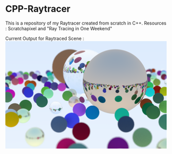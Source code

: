 # CPP-Raytracer
This is a repository of my Raytracer created from scratch in C++. Resources : Scratchapixel and "Ray Tracing in One Weekend"

Current Output for Raytraced Scene :
![progress diffuse metallic glass.png](render_1.png)
